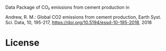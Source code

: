 Data Package of CO₂ emissions from cement production in

Andrew, R. M.: Global CO2 emissions from cement production, Earth Syst. Sci. Data, 10, 195-217, <https://doi.org/10.5194/essd-10-195-2018>, 2018

# License

